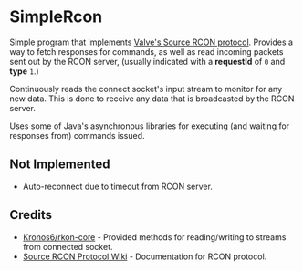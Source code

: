 # SimpleRcon
Simple program that implements [Valve's Source RCON protocol](https://developer.valvesoftware.com/wiki/Source_RCON_Protocol).
Provides a way to fetch responses for commands, as well as read incoming packets sent out by the RCON server,
(usually indicated with a **requestId** of `0` and **type** `1`.)

Continuously reads the connect socket's input stream to monitor for any new data. This is done to receive any data
that is broadcasted by the RCON server.

Uses some of Java's asynchronous libraries for executing (and waiting for responses from) commands issued.

## Not Implemented
* Auto-reconnect due to timeout from RCON server.

## Credits
* [Kronos6/rkon-core](https://github.com/Kronos666/rkon-core/tree/1.1.2) - Provided methods for reading/writing to streams from connected socket.
* [Source RCON Protocol Wiki](https://developer.valvesoftware.com/wiki/Source_RCON_Protocol) - Documentation for RCON protocol.